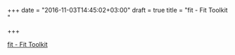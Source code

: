 +++
date = "2016-11-03T14:45:02+03:00"
draft = true
title = "fit - Fit Toolkit "

+++

<p><a href="https://t.co/ZeRvF89JTj">fit - Fit Toolkit </a></p>
